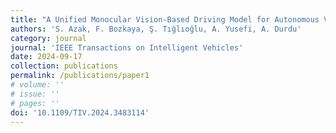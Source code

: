 ```yaml
---
title: "A Unified Monocular Vision-Based Driving Model for Autonomous Vehicles with Multi-Task Capabilities"
authors: 'S. Azak, F. Bozkaya, Ş. Tığlıoğlu, A. Yusefi, A. Durdu'
category: journal
journal: 'IEEE Transactions on Intelligent Vehicles'
date: 2024-09-17
collection: publications
permalink: /publications/paper1
# volume: '' 
# issue: ''
# pages: '' 
doi: '10.1109/TIV.2024.3483114'
---
```

<!--Makalenin özeti, indirme bağlantıları--> 
